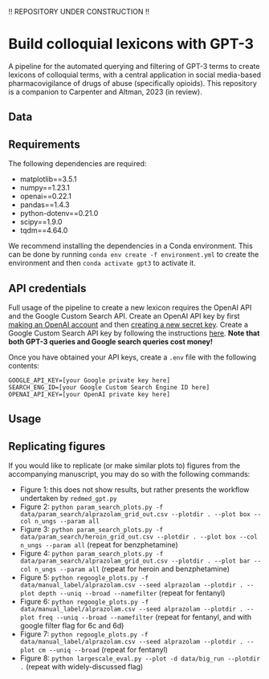 !! REPOSITORY UNDER CONSTRUCTION !!

# Build colloquial lexicons with GPT-3
A pipeline for the automated querying and filtering of GPT-3 terms to create lexicons of colloquial terms, with a central application in social media-based pharmacovigilance of drugs of abuse (specifically opioids). This repository is a companion to Carpenter and Altman, 2023 (in review).

## Data

## Requirements
The following dependencies are required:
- matplotlib==3.5.1
- numpy==1.23.1
- openai==0.22.1
- pandas==1.4.3
- python-dotenv==0.21.0
- scipy==1.9.0
- tqdm==4.64.0

We recommend installing the dependencies in a Conda environment. This can be done by running `conda env create -f environment.yml` to create the environment and then `conda activate gpt3` to activate it.

## API credentials
Full usage of the pipeline to create a new lexicon requires the OpenAI API and the Google Custom Search API. Create an OpenAI API key by first [making an OpenAI account](https://beta.openai.com/signup) and then [creating a new secret key](https://beta.openai.com/account/api-keys). Create a Google Custom Search API key by following the instructions [here](https://developers.google.com/custom-search/v1/overview). **Note that both GPT-3 queries and Google search queries cost money!**

Once you have obtained your API keys, create a `.env` file with the following contents:

```
GOOGLE_API_KEY=[your Google private key here]
SEARCH_ENG_ID=[your Google Custom Search Engine ID here]
OPENAI_API_KEY=[your OpenAI private key here]
```

## Usage

## Replicating figures
If you would like to replicate (or make similar plots to) figures from the accompanying manuscript, you may do so with the following commands:
- Figure 1: this does not show results, but rather presents the workflow undertaken by `redmed_gpt.py`
- Figure 2: `python param_search_plots.py -f data/param_search/alprazolam_grid_out.csv --plotdir . --plot box --col n_ungs --param all`
- Figure 3: `python param_search_plots.py -f data/param_search/heroin_grid_out.csv --plotdir . --plot box --col n_ungs --param all` (repeat for benzphetamine)
- Figure 4: `python param_search_plots.py -f data/param_search/alprazolam_grid_out.csv --plotdir . --plot bar --col n_ungs --param all` (repeat for heroin and benzphetamine)
- Figure 5: `python regoogle_plots.py -f data/manual_label/alprazolam.csv --seed alprazolam --plotdir . --plot depth --uniq --broad --namefilter` (repeat for fentanyl)
- Figure 6: `python regoogle_plots.py -f data/manual_label/alprazolam.csv --seed alprazolam --plotdir . --plot freq --uniq --broad --namefilter` (repeat for fentanyl, and with google filter flag for 6c and 6d)
- Figure 7: `python regoogle_plots.py -f data/manual_label/alprazolam.csv --seed alprazolam --plotdir . --plot cm --uniq --broad` (repeat for fentanyl)
- Figure 8: `python largescale_eval.py --plot -d data/big_run --plotdir .` (repeat with widely-discussed flag)
